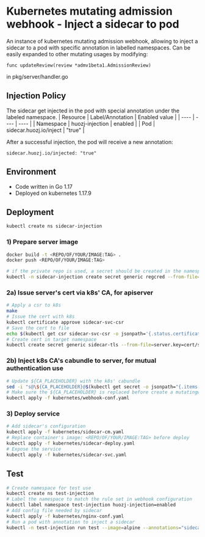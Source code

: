 # Kubernetes mutating admission webhook - Inject a sidecar to pod
An instance of kubernetes mutating admission webhook, allowing to inject a sidecar to a pod with specific annotation in labelled namespaces. 
Can be easily expanded to other mutating usages by modifying:
```
func updateReview(review *admv1beta1.AdmissionReview) 
```
in pkg/server/handler.go

## Injection Policy
The sidecar get injected in the pod with special annotation under the labeled namespace.
| Resource | Label/Annotation | Enabled value |
| ---- | ---- | ---- |
| Namespace | huozj-injection | enabled |
| Pod | sidecar.huozj.io/inject | "true" |

After a successful injection, the pod will receive a new annotation:
```
sidecar.huozj.io/injected: "true"
```

## Environment
- Code written in Go 1.17
- Deployed on kubernetes 1.17.9

## Deployment
```bash
kubectl create ns sidecar-injection
```

### 1) Prepare server image
```bash
docker build -t <REPO/OF/YOUR/IMAGE:TAG> .
docker push <REPO/OF/YOUR/IMAGE:TAG>

# if the private repo is used, a secret should be created in the namespace to allow pulling
kubectl -n sidecar-injection create secret generic regcred --from-file=.dockerconfigjson=/PATH/TO/config.json --type=kubernetes.io/dockerconfigjson
```

### 2a) Issue server's cert via k8s' CA, for apiserver
```bash
# Apply a csr to k8s
make
# Issue the cert with k8s
kubectl certificate approve sidecar-svc-csr
# Save the cert to file
echo $(kubectl get csr sidecar-svc-csr -o jsonpath='{.status.certificate}') | base64 -d > cert/server.crt
# Create cert in target namespace
kubectl create secret generic sidecar-tls --from-file=server.key=cert/server.key --from-file=server.crt=cert/server.crt --dry-run=client -o yaml | kubectl -n sidecar-injection apply -f -
```

### 2b) Inject k8s CA's cabundle to server, for mutual authentication use 
```bash
# Update ${CA_PLACEHOLDER} with the k8s' cabundle
sed -i "s@\${CA_PLACEHOLDER}@$(kubectl get secret -o jsonpath="{.items[?(@.type==\"kubernetes.io/service-account-token\")].data['ca\.crt']}")@" kubernetes/webhook-conf.yaml
# Make sure the ${CA_PLACEHOLDER} is replaced before create a mutatingwebhookconfiguration
kubectl apply -f kubernetes/webhook-conf.yaml
```

### 3) Deploy service 
```bash
# Add sidecar's configuration
kubectl apply -f kubernetes/sidecar-cm.yaml
# Replace container's image: <REPO/OF/YOUR/IMAGE:TAG> before deploy
kubectl apply -f kubernetes/sidecar-deploy.yaml
# Expose the service
kubectl apply -f kubernetes/sidecar-svc.yaml
```

## Test
```bash
# Create namespace for test use
kubectl create ns test-injection
# Label the namespace to match the rule set in webhook configuration
kubectl label namespace test-injection huozj-injection=enabled
# Add config file needed by sidecar
kubectl apply -f kubernetes/nginx-conf.yaml
# Run a pod with annotation to inject a sidecar
kubectl -n test-injection run test --image=alpine --annotations="sidecar.huozj.io/inject=true" --restart=Never -- sleep infinity
```
